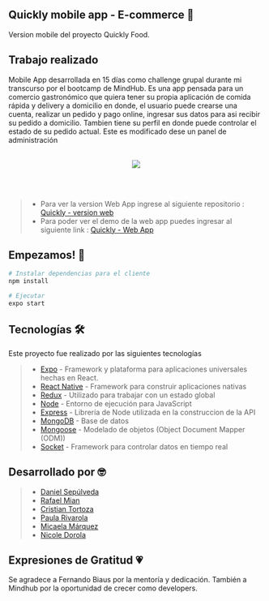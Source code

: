## Quickly mobile app - E-commerce 🍔
Version mobile del proyecto Quickly Food.

## Trabajo realizado
Mobile App desarrollada en 15 días como challenge grupal durante mi transcurso por el bootcamp de MindHub. Es una app pensada para un comercio gastronómico que quiera tener su propia aplicación de comida rápida y delivery a domicilio en donde, el usuario puede crearse una cuenta, realizar un pedido y pago online, ingresar sus datos para asi recibir su pedido a domicilio. Tambien tiene su perfil en donde puede controlar el estado de su pedido actual. Este es modificado dese un panel de administración
<br></br>

<div align='center'>
  <img src="https://media.giphy.com/media/4dedX5Kcc87I0brtag/giphy.gif"/>
</div>

<br></br>
>- Para ver la version Web App ingrese al siguiente repositorio : [Quickly - version web](https://github.com/Ndorola/quickly-web)
>- Para poder ver el demo de la web app puedes ingresar al siguiente link : [Quickly - Web App](https://quickly-food.herokuapp.com/)


## Empezamos! 🚀

```bash
# Instalar dependencias para el cliente
npm install

# Ejecutar
expo start
```

## Tecnologías 🛠️
Este proyecto fue realizado por las siguientes tecnologías

>- [Expo](https://docs.expo.dev/) - Framework y plataforma para aplicaciones universales hechas en React.
>- [React Native](https://reactnative.dev/) - Framework para construir aplicaciones nativas
>- [Redux](https://redux.js.org/) - Utilizado para trabajar con un estado global
>- [Node](https://nodejs.org/es/) - Entorno de ejecución para JavaScript
>- [Express](https://expressjs.com/es/) - Librería de Node utilizada en la construccion de la API
>- [MongoDB](https://www.mongodb.com/) - Base de datos
>- [Mongoose](https://mongoosejs.com/) - Modelado de objetos (Object Document Mapper (ODM))
>- [Socket](https://socket.io/) - Framework para controlar datos en tiempo real

## Desarrollado por 🤓
>- [Daniel Sepúlveda](https://github.com/DanSepulveda)
>- [Rafael Mian](https://github.com/rafaelmian1)
>- [Cristian Tortoza](https://github.com/CristianTortoza)
>- [Paula Rivarola](https://github.com/Paularivarola)
>- [Micaela Márquez](https://github.com/MicaelaMarqez)
>- [Nicole Dorola](https://github.com/Ndorola)


## Expresiones de Gratitud 💗
Se agradece a Fernando Biaus por la mentoría y dedicación.
También a Mindhub por la oportunidad de crecer como developers.

